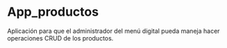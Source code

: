 # App_productos
Aplicación para que el administrador del menú digital pueda maneja hacer operaciones CRUD de los productos.
